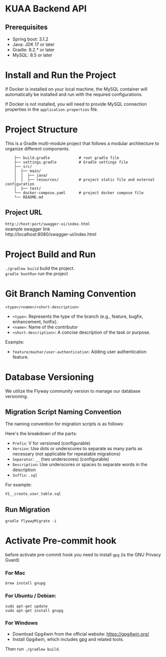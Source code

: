 # KUAA Backend API


## Prerequisites

- Spring boot: 3.1.2
- Java: JDK 17 or later
- Gradle: 8.2.* or later
- MySQL: 8.5 or later

# Install and Run the Project
If Docker is installed on your local machine, the MySQL container will automatically be installed and run with the required configurations.

If Docker is not installed, you will need to provide MySQL connection properties in the `application.properties` file.

# Project Structure
This is a Gradle multi-module project that follows a modular architecture to organize different components.


        ├── build.gradle             # root gradle file
        ├── settings.gradle          # Gradle settings file
        ├── src/
        │  ├── main/
        │  │  ├── java/
        │  │  ├── resources/         # project static file and external configuration
        │  ├── test/
        └── docker-compose.yaml      # project docker compose file
        └── README.md

## Project URL
`http://host:port/swagger-ui/index.html` <br>
example swagger link <br>
http://localhost:8080/swagger-ui/index.html


# Project Build and Run
`./gradlew build` build the project. <br>
`gradle bootRun`  run the project



# Git Branch Naming Convention
 `<type>/<name>/<short-description>`
- `<type>`: Represents the type of the branch (e.g., feature, bugfix, enhancement, hotfix).
- `<name>`: Name of the contributor
- `<short-description>`: A concise description of the task or purpose.

Example:
- `feature/mazhar/user-authentication`: Adding user authentication feature.

# Database Versioning

We utilize the Flyway community version to manage our database versioning.

## Migration Script Naming Convention

The naming convention for migration scripts is as follows:

Here's the breakdown of the parts: <br>

- `Prefix`: V for versioned (configurable)
- `Version`: Use dots or underscores to separate as many parts as necessary (not applicable for repeatable migrations)
- `Separator`: `__` (two underscores) (configurable)
- `Description`: Use underscores or spaces to separate words in the description
- `Suffix`: `.sql`

For example:

```sql
V1__create_user_table.sql
```
 ## Run Migration
`gradle flywayMigrate -i`

# Activate Pre-commit hook
before activate pre-commit hook you need to install `gpg` (is the GNU Privacy Guard)

### For Mac
```
brew install gnupg

```

### For Ubuntu / Debian:

```
sudo apt-get update
sudo apt-get install gnupg

```
### For Windows
- Download Gpg4win from the official website: https://gpg4win.org/
- Install Gpg4win, which includes gpg and related tools.

Then run `./gradlew build`.




